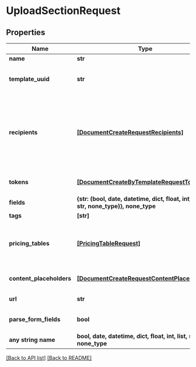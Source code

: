 # UploadSectionRequest


## Properties
Name | Type | Description | Notes
------------ | ------------- | ------------- | -------------
**name** | **str** | Name the section you are creating. | [optional] 
**template_uuid** | **str** | ID of the template you want to use. You can copy it from an in-app template URL such as &#x60;https://app.pandadoc.com/a/#/templates/{ID}/content&#x60;. A template ID is also obtained by listing templates. | [optional] 
**recipients** | [**[DocumentCreateRequestRecipients]**](DocumentCreateRequestRecipients.md) | The list of recipients you&#39;re sending the document to. Every object must contain the &#x60;email&#x60; parameter. The &#x60;role&#x60;, &#x60;first_name&#x60; and &#x60;last_name&#x60; parameters are optional. If the &#x60;role&#x60; parameter is passed, a person is assigned all fields matching their corresponding role. If a role was not passed, a person receives a read-only link to view the document. If the &#x60;first_name&#x60; and &#x60;last_name&#x60; are not passed, the system does this 1. Creates a new contact, if none exists with the given &#x60;email&#x60;; or 2. Gets the existing contact with the given &#x60;email&#x60; that already exists. | [optional] 
**tokens** | [**[DocumentCreateByTemplateRequestTokens]**](DocumentCreateByTemplateRequestTokens.md) | You can pass a list of tokens/values to pre-fill tokens used in a template. Name is a token name in a template. Value is a real value you would like to replace a token with. | [optional] 
**fields** | **{str: (bool, date, datetime, dict, float, int, list, str, none_type)}, none_type** | You can pass a list of fields/values to pre-fill fields used in a template. Please note Signature field can&#39;t be pre-filled. | [optional] 
**tags** | **[str]** | Mark your document with one or several tags. | [optional] 
**pricing_tables** | [**[PricingTableRequest]**](PricingTableRequest.md) | Information to construct or populate a pricing table can be passed when creating a document. All product information must be passed when creating a new document. Products stored in PandaDoc cannot be used to populate table rows at this time. Keep in mind that this is an array, so multiple table objects can be passed to a document. | [optional] 
**content_placeholders** | [**[DocumentCreateRequestContentPlaceholders]**](DocumentCreateRequestContentPlaceholders.md) | You may replace Content Library Item Placeholders with a few content library items each and pre-fill fields/variables values, pricing table items, and assign recipients to roles from there. | [optional] 
**url** | **str** | Use a URL to specify the PDF. We support only URLs starting with https. | [optional] 
**parse_form_fields** | **bool** | Set this parameter as true if you create a document from a PDF with form fields and as false if you upload a PDF with field tags. | [optional] 
**any string name** | **bool, date, datetime, dict, float, int, list, str, none_type** | any string name can be used but the value must be the correct type | [optional]

[[Back to API list]](../README.md#documentation-for-api-endpoints) [[Back to README]](../README.md)


